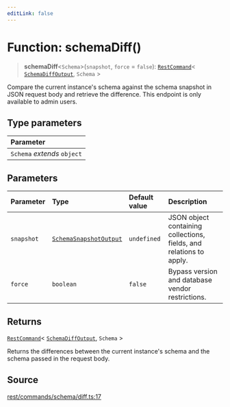 ```yaml
---
editLink: false
---
```


# Function: schemaDiff()

> **schemaDiff**\<`Schema`\>(`snapshot`, `force` = `false`): [`RestCommand`](../interfaces/interface.RestCommand.md)\<
> [`SchemaDiffOutput`](../type-aliases/type-alias.SchemaDiffOutput.md), `Schema` \>

Compare the current instance's schema against the schema snapshot in JSON request body and retrieve the difference. This
endpoint is only available to admin users.

## Type parameters

| Parameter                   |
| :-------------------------- |
| `Schema` _extends_ `object` |

## Parameters

| Parameter  | Type                                                                         | Default value | Description                                                         |
| :--------- | :--------------------------------------------------------------------------- | :------------ | :------------------------------------------------------------------ |
| `snapshot` | [`SchemaSnapshotOutput`](../type-aliases/type-alias.SchemaSnapshotOutput.md) | `undefined`   | JSON object containing collections, fields, and relations to apply. |
| `force`    | `boolean`                                                                    | `false`       | Bypass version and database vendor restrictions.                    |

## Returns

[`RestCommand`](../interfaces/interface.RestCommand.md)\<
[`SchemaDiffOutput`](../type-aliases/type-alias.SchemaDiffOutput.md), `Schema` \>

Returns the differences between the current instance's schema and the schema passed in the request body.

## Source

[rest/commands/schema/diff.ts:17](https://github.com/directus/directus/blob/7789a6c53/sdk/src/rest/commands/schema/diff.ts#L17)
